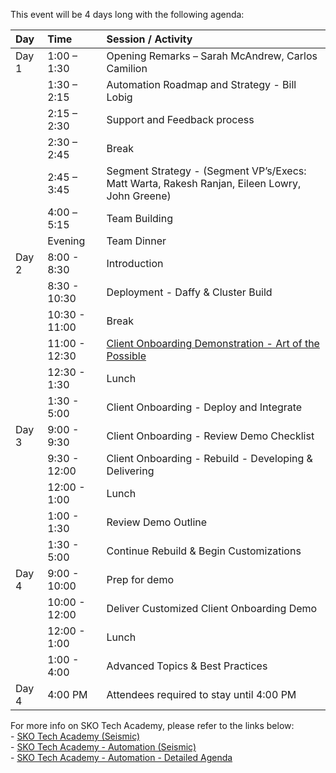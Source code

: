 
This event will be 4 days long with the following agenda:

|Day   | Time          | Session / Activity                                          |
| :--- | :------------ | :---------------------------------------------------------- |
|Day 1 | 1:00 – 1:30   | Opening Remarks – Sarah McAndrew, Carlos Camilion           |
|      | 1:30 – 2:15   | Automation Roadmap and Strategy - Bill Lobig                |
|      | 2:15 – 2:30   | Support and Feedback process                                |
|      | 2:30 – 2:45   | Break                                                       |
|      | 2:45 – 3:45   | Segment Strategy - (Segment VP’s/Execs: Matt Warta, Rakesh Ranjan, Eileen Lowry, John Greene) |
|      | 4:00 –5:15    | Team Building                                               |
|      | Evening       | Team Dinner                                                 |
|Day 2 | 8:00 - 8:30   | Introduction                                                |
|      | 8:30 -  10:30 | Deployment - Daffy & Cluster Build                          |
|      | 10:30 - 11:00 | Break                                                       |
|      | 11:00 - 12:30 | [Client Onboarding Demonstration - Art of the Possible](/client-onboarding/co-overview) |
|      | 12:30 - 1:30  | Lunch                                                       |
|      | 1:30 - 5:00   | Client Onboarding - Deploy and Integrate                    |
|Day 3 | 9:00 - 9:30   | Client Onboarding - Review Demo Checklist                   |
|      | 9:30 - 12:00  | Client Onboarding - Rebuild - Developing & Delivering       |
|      | 12:00 - 1:00  | Lunch                                                       |
|      | 1:00 - 1:30   | Review Demo Outline                                         |
|      | 1:30 - 5:00   | Continue Rebuild & Begin Customizations                     |
|Day 4 | 9:00 - 10:00  | Prep for demo                                               |
|      | 10:00 - 12:00 | Deliver Customized Client Onboarding Demo                   |
|      | 12:00 - 1:00  | Lunch                                                       |
|      | 1:00 - 4:00   | Advanced Topics & Best Practices                            |
|Day 4 | 4:00 PM       | Attendees required to stay until 4:00 PM                    |

For more info on SKO Tech Academy, please refer to the links below:  
    - <a href="https://ibm.seismic.com/Link/Content/DCgPMD3JGBVfW8FFRXTg3XfbWJmd" target="_blank">SKO Tech Academy (Seismic)</a>  
    - <a href="https://ibm.seismic.com/Link/Content/DCJ2TTmqH6bDfG7PFTB33BGV7J63" target="_blank">SKO Tech Academy - Automation (Seismic)</a>  
    - <a href="https://ibm.box.com/s/howwsn976p66t7eac31nvf05z8ocbrsd" target="_blank">SKO Tech Academy - Automation - Detailed Agenda</a>  
